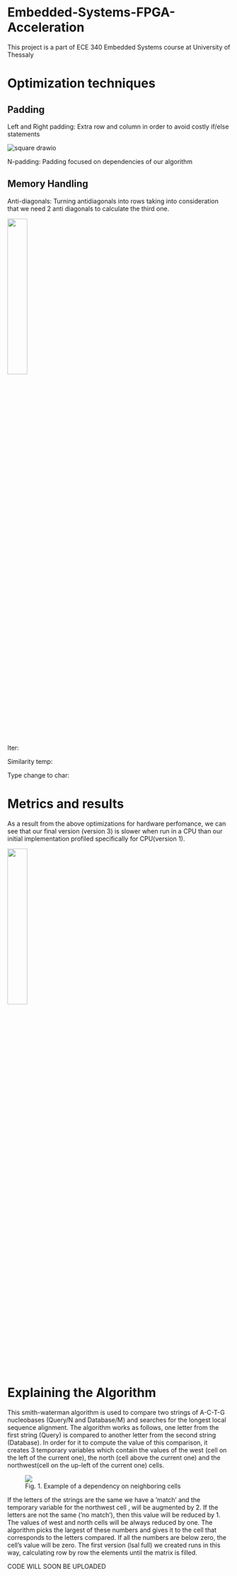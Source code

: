 # Embedded-Systems-FPGA-Acceleration

This project is a part of ECE 340 Embedded Systems course at University of Thessaly

# Optimization techniques

## Padding

Left and Right padding: Extra row and column in order to avoid costly if/else statements

![square drawio](https://user-images.githubusercontent.com/123579658/234270519-529e75f1-d4f0-45bd-808b-39f6ab8e2516.png)


N-padding: Padding focused on dependencies of our algorithm


## Memory Handling 

Anti-diagonals: Turning antidiagonals into rows taking into consideration that we need 2 anti diagonals to calculate the third one. 

<img align="center" src="https://user-images.githubusercontent.com/123579658/234271914-274b4295-f92b-4d4f-9556-8cbb1eac9a49.png" width=30% height=30%>

Iter:

Similarity temp:

Type change to char:

# Metrics and results


As a result from the above optimizations for hardware perfomance, we can see that our final version (version 3) is slower when run in a CPU than our initial implementation profiled specifically for CPU(version 1). 

<img align="center" src="https://user-images.githubusercontent.com/123579658/234267498-cf17cab7-bf9b-4b67-8bc4-7a06bee66f74.png" width=30% height=30%>





# Explaining the Algorithm 
This smith-waterman algorithm is used to compare two strings of A-C-T-G nucleobases (Query/N and Database/M)
and searches for the longest local sequence alignment. The algorithm works as follows, one letter from the first string
(Query) is compared to another letter from the second string (Database). In order for it to compute the value of this
comparison, it creates 3 temporary variables which contain the values of the west (cell on the left of the current one), the
north (cell above the current one) and the northwest(cell on the up-left of the current one) cells.
<figure>
  <img align="center" src="https://user-images.githubusercontent.com/123579658/234262882-114b36b3-6f3b-4ca2-84aa-776f2debbdc0.png">
  <figcaption>Fig. 1. Example of a dependency on neighboring cells</figcaption>
</figure>


If the letters of the strings are the same we have a ’match’ and the temporary variable for the northwest cell , will be
augmented by 2. If the letters are not the same (’no match’), then this value will be reduced by 1. The values of west and
north cells will be always reduced by one. The algorithm picks the largest of these numbers and gives it to the cell
that corresponds to the letters compared. If all the numbers are below zero, the cell’s value will be zero. The first version
(lsal full) we created runs in this way, calculating row by row the elements until the matrix is filled.



CODE WILL SOON BE UPLOADED
